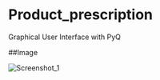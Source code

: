 # Product_prescription
 Graphical User Interface with PyQ
 
##Image

 ![Screenshot_1](https://user-images.githubusercontent.com/87163356/128943972-689fb730-e3fc-48b7-aebd-9c456ae1c252.png)
